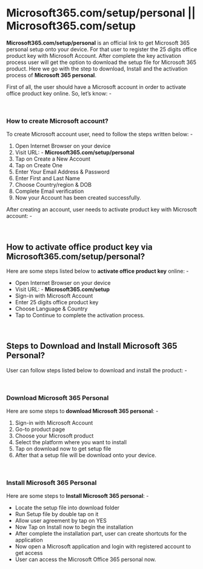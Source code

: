 <h1><strong>Microsoft365.com/setup/personal || Microsoft365.com/setup</strong></h1>
<p><strong>Microsoft365.com/setup/personal</strong> is an official link to get Microsoft 365 personal setup onto your device. For that user to register the 25 digits office product key with Microsoft Account. After complete the key activation process user will get the option to download the setup file for Microsoft 365 product. Here we go with the step to download, Install and the activation process of <strong>Microsoft 365 personal</strong>.</p>
<p>First of all, the user should have a Microsoft account in order to activate office product key online. So, let&rsquo;s know: -</p>
&nbsp;
<h3><strong>How to create Microsoft account?</strong></h3>
<p>To create Microsoft account user, need to follow the steps written below: -</p>
<ol>
<li>Open Internet Browser on your device</li>
<li>Visit URL: - <strong>Microsoft365.com/setup/personal</strong></li>
<li>Tap on Create a New Account</li>
<li>Tap on Create One</li>
<li>Enter Your Email Address &amp; Password</li>
<li>Enter First and Last Name</li>
<li>Choose Country/region &amp; DOB</li>
<li>Complete Email verification</li>
<li>Now your Account has been created successfully.</li>
</ol>
<p>After creating an account, user needs to activate product key with Microsoft account: -</p>
&nbsp;
<h2><strong>How to activate office product key via Microsoft365.com/setup/personal?</strong></h2>
<p>Here are some steps listed below to <strong>activate office product key</strong> online: -</p>
<ul>
<li>Open Internet Browser on your device</li>
<li>Visit URL: - <strong>Microsoft365.com/setup</strong></li>
<li>Sign-in with Microsoft Account</li>
<li>Enter 25 digits office product key</li>
<li>Choose Language &amp; Country</li>
<li>Tap to Continue to complete the activation process.</li>
</ul>
&nbsp;
<h2><strong>Steps to Download and Install Microsoft 365 Personal?</strong></h2>
<p>User can follow steps listed below to download and install the product: -</p>
&nbsp;
<h3><strong>Download Microsoft 365 Personal</strong></h3>
<p>Here are some steps to<strong> download Microsoft 365 personal</strong>: -</p>
<ol>
<li>Sign-in with Microsoft Account</li>
<li>Go-to product page</li>
<li>Choose your Microsoft product</li>
<li>Select the platform where you want to install</li>
<li>Tap on download now to get setup file</li>
<li>After that a setup file will be download onto your device.</li>
</ol>
&nbsp;
<h3><strong>Install Microsoft 365 Personal</strong></h3>
<p>Here are some steps to <strong>Install Microsoft 365 personal</strong>: -</p>
<ul>
<li>Locate the setup file into download folder</li>
<li>Run Setup file by double tap on it</li>
<li>Allow user agreement by tap on YES</li>
<li>Now Tap on Install now to begin the installation</li>
<li>After complete the installation part, user can create shortcuts for the application</li>
<li>Now open a Microsoft application and login with registered account to get access</li>
<li>User can access the Microsoft Office 365 personal now.</li>
</ul>
